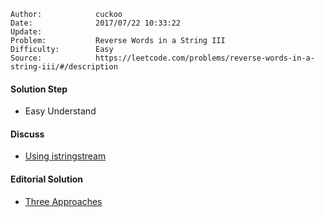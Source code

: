 
    Author:            cuckoo
    Date:              2017/07/22 10:33:22
    Update:            
    Problem:           Reverse Words in a String III
    Difficulty:        Easy
    Source:            https://leetcode.com/problems/reverse-words-in-a-string-iii/#/description

#### Solution Step
 - Easy Understand

#### Discuss
 - [Using istringstream](https://discuss.leetcode.com/topic/85839/c-solution-with-istringstream)

#### Editorial Solution
 - [Three Approaches](https://leetcode.com/problems/reverse-words-in-a-string-iii/#/solution)
